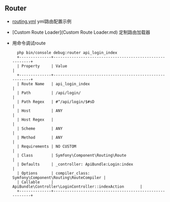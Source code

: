 ## Router
- [routing.yml](routing.yml.md) yml路由配置示例
- [Custom Route Loader](Custom Route Loader.md) 定制路由加载器
- 用命令调试route

		php bin/console debug:router api_login_index
        +--------------+---------------------------------------------------------+
        | Property     | Value                                                   |
        +--------------+---------------------------------------------------------+
        | Route Name   | api_login_index                                         |
        | Path         | /api/login/                                             |
        | Path Regex   | #^/api/login/$#sD                                       |
        | Host         | ANY                                                     |
        | Host Regex   |                                                         |
        | Scheme       | ANY                                                     |
        | Method       | ANY                                                     |
        | Requirements | NO CUSTOM                                               |
        | Class        | Symfony\Component\Routing\Route                         |
        | Defaults     | _controller: ApiBundle:Login:index                      |
        | Options      | compiler_class: Symfony\Component\Routing\RouteCompiler |
        | Callable     | ApiBundle\Controller\LoginController::indexAction       |
        +--------------+---------------------------------------------------------+